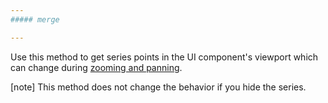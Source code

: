 ```yaml
---
##### merge

---
```

Use this method to get series points in the UI component's viewport which can change during [zooming and panning](/concepts/05%20Widgets/Chart/95%20Zooming%20and%20Panning '/Documentation/Guide/UI_Components/Chart/Zooming_and_Panning/').

[note] This method does not change the behavior if you hide the series.